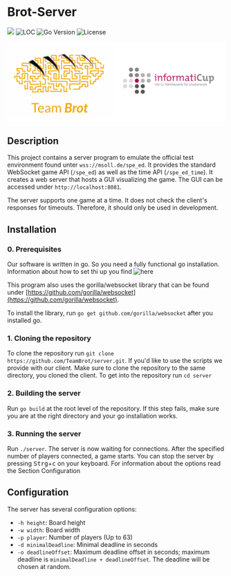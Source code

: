 # Brot-Server

![](https://github.com/TeamBrot/server/actions/workflows/go.yml/badge.svg)
![LOC](https://img.shields.io/tokei/lines/github/TeamBrot/client)
![Go Version](https://img.shields.io/github/go-mod/go-version/TeamBrot/client)
![License](https://img.shields.io/github/license/TeamBrot/client)

![Brot banner](brot-icup.jpg)

## Description

This project contains a server program to emulate the official test environment found unter `wss://msoll.de/spe_ed`. It provides the standard WebSocket game API (`/spe_ed`) as well as the time API (`/spe_ed_time`). It creates a web server that hosts a GUI visualizing the game. The GUI can be accessed under `http://localhost:8081`. 

The server supports one game at a time. It does not check the client's responses for timeouts. Therefore, it should only be used in development.

## Installation

### 0. Prerequisites

Our software is written in go. So you need a fully functional go installation. Information about how to set thi up you find ![here](https://golang.org/doc/install)

This program also uses the gorilla/websocket library that can be found under [https://github.com/gorilla/websocket](https://github.com/gorilla/websocket).

To install the library, run `go get github.com/gorilla/websocket` after you installed go. 

### 1. Cloning the repository

To clone the repository run `git clone https://github.com/TeamBrot/server.git`. If you'd like to use the scripts we provide with our client. Make sure to clone the repository to the same directory, you cloned the client. To get into the repository run `cd server`

### 2. Building the server

Run `go build` at the root level of the repository. If this step fails, make sure you are at the right directory and your go installation works.

### 3. Running the server

Run `./server`. The server is now waiting for connections. After the specified number of players connected, a game starts. You can stop the server by pressing <kbd>Strg</kbd>+<kbd>c</kbd> on your keyboard. For information about the options read the Section Configuration

## Configuration

The server has several configuration options:

- `-h height`: Board height
- `-w width`: Board width
- `-p player`: Number of players (Up to 63)
- `-d minimalDeadline`: Minimal deadline in seconds
- `-o deadlineOffset`: Maximum deadline offset in seconds; maximum deadline is `minimalDeadline + deadlineOffset`. The deadline will be chosen at random.

